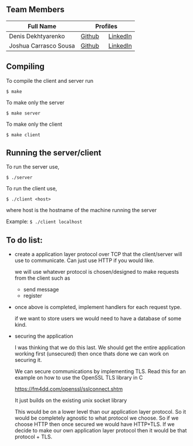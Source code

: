 
## Team Members
| Full Name | Profiles |
|-----------|-------------------------|
| Denis Dekhtyarenko | [Github](https://github.com/denisdekh) &nbsp;&nbsp;&nbsp;&nbsp; [LinkedIn](https://www.linkedin.com/in/denis-dekh)
|Joshua Carrasco Sousa | [Github](https://github.com/asdwhy) &nbsp;&nbsp;&nbsp;&nbsp; [LinkedIn](https://www.linkedin.com/in/joshua-carrasco-sousa/)

## Compiling
To compile the client and server run

```$ make```

To make only the server

```$ make server```

To make only the client

```$ make client```


## Running the server/client
To run the server use,

```$ ./server ```

To run the client use,

```$ ./client <host> ```

where host is the hostname of the machine running the server

Example: ```$ ./client localhost ```


## To do list:

- create a application layer protocol over TCP that the client/server will use to communicate. Can just use HTTP if you would like. 

    we will use whatever protocol is chosen/designed to make requests from the client such as

    - send message
    - register
    
- once above is completed, implement handlers for each request type.

    if we want to store users we would need to have a database of some kind.

- securing the application

    I was thinking that we do this last. We should get the entire application working first (unsecured) then once thats done we can work on securing it.

    We can secure communications by implementing TLS.
    Read this for an example on how to use the OpenSSL TLS library in C

    https://fm4dd.com/openssl/sslconnect.shtm

    It just builds on the existing unix socket library


    This would be on a lower level than our application layer protocol. So it would be completely agnostic to what protocol we choose. 
    So if we choose HTTP then once secured we would have HTTP+TLS. If we decide to make our own application layer protocol then it would be that protocol + TLS.
